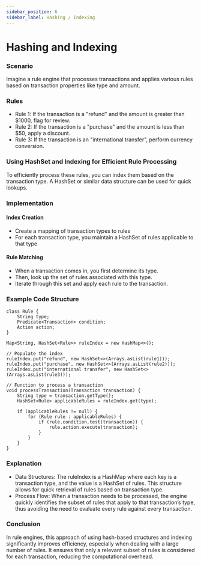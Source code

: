 ```yaml
---
sidebar_position: 6
sidebar_label: Hashing / Indexing
---
```

# Hashing and Indexing
### Scenario
Imagine a rule engine that processes transactions and applies various rules based on transaction properties like type and amount.

### Rules
- Rule 1: If the transaction is a "refund" and the amount is greater than $1000, flag for review.
- Rule 2: If the transaction is a "purchase" and the amount is less than $50, apply a discount.
- Rule 3: If the transaction is an "international transfer", perform currency conversion.

### Using HashSet and Indexing for Efficient Rule Processing
To efficiently process these rules, you can index them based on the transaction type. A HashSet or similar data structure can be used for quick lookups.

### Implementation
#### Index Creation
- Create a mapping of transaction types to rules 
- For each transaction type, you maintain a HashSet of rules applicable to that type

#### Rule Matching
- When a transaction comes in, you first determine its type.
- Then, look up the set of rules associated with this type.
- Iterate through this set and apply each rule to the transaction.

### Example Code Structure
```
class Rule {
    String type;
    Predicate<Transaction> condition;
    Action action;
}

Map<String, HashSet<Rule>> ruleIndex = new HashMap<>();

// Populate the index
ruleIndex.put("refund", new HashSet<>(Arrays.asList(rule1)));
ruleIndex.put("purchase", new HashSet<>(Arrays.asList(rule2)));
ruleIndex.put("international transfer", new HashSet<>(Arrays.asList(rule3)));

// Function to process a transaction
void processTransaction(Transaction transaction) {
    String type = transaction.getType();
    HashSet<Rule> applicableRules = ruleIndex.get(type);

    if (applicableRules != null) {
        for (Rule rule : applicableRules) {
            if (rule.condition.test(transaction)) {
                rule.action.execute(transaction);
            }
        }
    }
}

```

### Explanation
- Data Structures: The ruleIndex is a HashMap where each key is a transaction type, and the value is a HashSet of rules. This structure allows for quick retrieval of rules based on transaction type.
- Process Flow: When a transaction needs to be processed, the engine quickly identifies the subset of rules that apply to that transaction’s type, thus avoiding the need to evaluate every rule against every transaction.
### Conclusion
In rule engines, this approach of using hash-based structures and indexing significantly improves efficiency, especially when dealing with a large number of rules. It ensures that only a relevant subset of rules is considered for each transaction, reducing the computational overhead.
